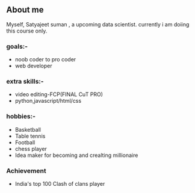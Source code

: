 ## About me 
Myself, Satyajeet suman , a upcoming data scientist.
currently i am doiing this course only.

### goals:-
- noob coder to pro coder 
- web developer

### extra skills:-
- video editing-FCP(FINAL CuT PRO)
- python,javascript/html/css

### hobbies:-
- Basketball
- Table tennis
- Football
- chess player 
- Idea maker for becoming and crealting millionaire

### Achievement
- India's top 100 Clash of clans player
